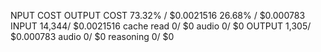 NPUT COST
OUTPUT COST
73.32% / $0.0021516
26.68% / $0.000783
INPUT
14,344/ $0.0021516
cache read
0/ $0
audio
0/ $0
OUTPUT
1,305/ $0.000783
audio
0/ $0
reasoning
0/ $0




